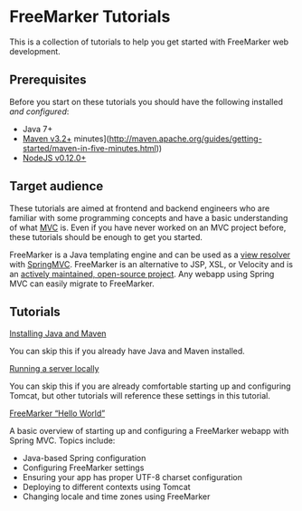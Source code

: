 # FreeMarker Tutorials

This is a collection of tutorials to help you get started with FreeMarker web development.

## Prerequisites

Before you start on these tutorials you should have the following installed *and configured*:

* Java 7+
* [Maven v3.2+](http://maven.apache.org/install.html)  minutes](http://maven.apache.org/guides/getting-started/maven-in-five-minutes.html))
* [NodeJS v0.12.0+](http://nodejs.org/)

## Target audience

These tutorials are aimed at frontend and backend engineers who are familiar with some programming concepts and have a basic understanding of what [MVC](https://en.wikipedia.org/wiki/Model%E2%80%93view%E2%80%93controller) is. Even if you have never worked on an MVC project before, these tutorials should be enough to get you started.

FreeMarker is a Java templating engine and can be used as a [view resolver](http://docs.spring.io/spring/docs/current/javadoc-api/org/springframework/web/servlet/ViewResolver.html) with [SpringMVC](http://spring.io/). FreeMarker is an alternative to JSP, XSL, or Velocity and is an [actively maintained, open-source project](https://github.com/freemarker/freemarker/commits/). Any webapp using Spring MVC can easily migrate to FreeMarker.

## Tutorials

[Installing Java and Maven](00-installing-java-and-maven/)

You can skip this if you already have Java and Maven installed.

[Running a server locally](00-running-a-server-locally/)

You can skip this if you are already comfortable starting up and configuring Tomcat, but other tutorials will reference these settings in this tutorial.

[FreeMarker “Hello World”](01-hello-world/)

A basic overview of starting up and configuring a FreeMarker webapp with Spring MVC. Topics include:
* Java-based Spring configuration
* Configuring FreeMarker settings
* Ensuring your app has proper UTF-8 charset configuration
* Deploying to different contexts using Tomcat
* Changing locale and time zones using FreeMarker
